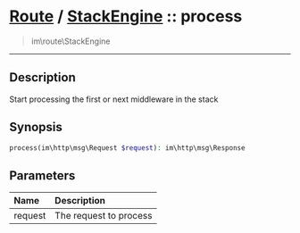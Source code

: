 # [Route](route.md) / [StackEngine](route-StackEngine.md) :: process
 > im\route\StackEngine
____

## Description
Start processing the first or next middleware in the stack

## Synopsis
```php
process(im\http\msg\Request $request): im\http\msg\Response
```

## Parameters
| Name | Description |
| :--- | :---------- |
| request | The request to process |
